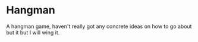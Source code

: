 # Hangman
A hangman game, haven't really got any concrete ideas on how to go about but it but I will wing it.
